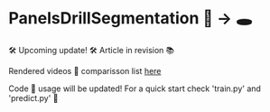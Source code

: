 # PanelsDrillSegmentation 📸 -> 🕳️

🛠️ Upcoming update! 🛠️ Article in revision 📚

Rendered videos :vhs: comparisson list [here](https://www.youtube.com/watch?v=gaAVMjaxfc4&list=PL5dj7GxMk-6x0BqM7zSg5lopu1lOHPwNl&index=1&t=264s)

Code 🐍 usage will be updated! For a quick start check 'train.py' and 'predict.py' 🚀
